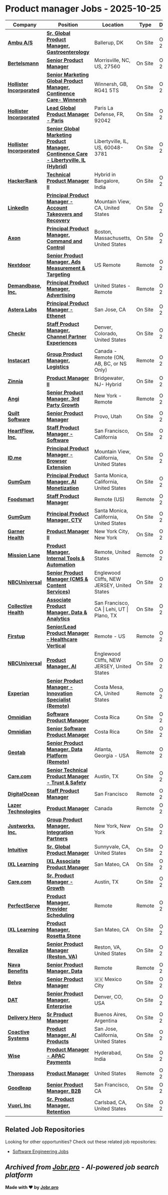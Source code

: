 # Product manager Jobs - 2025-10-25

| Company | Position | Location | Type | Date |
| ------- | -------- | -------- | ---- | ------ |
| **[Ambu A/S](https://www.ambu.com)** | **[Sr. Global Product Manager, Gastroenterology](https://jobr.pro/job/31001666/sr-global-product-manager-gastroenterology?utm_source=github&utm_medium=repo&utm_campaign=github-product-management-jobs)** | Ballerup, DK | On Site | Oct 25 |
| **[Bertelsmann](https://www.bertelsmann.com/)** | **[Senior Product Manager](https://jobr.pro/job/30997781/senior-product-manager?utm_source=github&utm_medium=repo&utm_campaign=github-product-management-jobs)** | Morrisville, NC, US, 27560 | On Site | Oct 25 |
| **[Hollister Incorporated](https://www.hollister.com)** | **[Senior Marketing Global Product Manager, Continence Care- Winnersh](https://jobr.pro/job/30994342/senior-marketing-global-product-manager-continence-care-winnersh?utm_source=github&utm_medium=repo&utm_campaign=github-product-management-jobs)** | Winnersh, GB, RG41 5TS | On Site | Oct 25 |
| **[Hollister Incorporated](https://www.hollister.com)** | **[Lead Global Product Manager - Paris](https://jobr.pro/job/30994333/lead-global-product-manager-paris?utm_source=github&utm_medium=repo&utm_campaign=github-product-management-jobs)** | Paris La Defense, FR, 92042 | On Site | Oct 25 |
| **[Hollister Incorporated](https://www.hollister.com)** | **[Senior Global Marketing Product Manager, Continence Care - Libertyville, IL (Hybrid)](https://jobr.pro/job/30994338/senior-global-marketing-product-manager-continence-care-libertyville-il-hybrid?utm_source=github&utm_medium=repo&utm_campaign=github-product-management-jobs)** | Libertyville, IL, US, 60048-3781 | On Site | Oct 25 |
| **[HackerRank](https://www.hackerrank.com/)** | **[Technical Product Manager II](https://jobr.pro/job/30990340/technical-product-manager-ii?utm_source=github&utm_medium=repo&utm_campaign=github-product-management-jobs)** | Hybrid in Bangalore, India | On Site | Oct 25 |
| **[LinkedIn](https://www.linkedin.com/)** | **[Principal Product Manager - Account Takeovers and Recovery](https://jobr.pro/job/30993190/principal-product-manager-account-takeovers-and-recovery?utm_source=github&utm_medium=repo&utm_campaign=github-product-management-jobs)** | Mountain View, CA, United States | On Site | Oct 25 |
| **[Axon](https://www.axon.com/)** | **[Principal Product Manager, Command and Control](https://jobr.pro/job/30998986/principal-product-manager-command-and-control?utm_source=github&utm_medium=repo&utm_campaign=github-product-management-jobs)** | Boston, Massachusetts, United States | On Site | Oct 25 |
| **[Nextdoor](https://about.nextdoor.com/)** | **[Senior Product Manager, Ads Measurement & Targeting](https://jobr.pro/job/30984697/senior-product-manager-ads-measurement-targeting?utm_source=github&utm_medium=repo&utm_campaign=github-product-management-jobs)** | US Remote | Remote | Oct 25 |
| **[Demandbase, Inc.](https://www.demandbase.com/)** | **[Principal Product Manager, Advertising](https://jobr.pro/job/30990910/principal-product-manager-advertising?utm_source=github&utm_medium=repo&utm_campaign=github-product-management-jobs)** | United States - Remote | Remote | Oct 24 |
| **[Astera Labs](https://www.asteralabs.com/)** | **[Principal Product Manager - Ethenet](https://jobr.pro/job/30992961/principal-product-manager-ethenet?utm_source=github&utm_medium=repo&utm_campaign=github-product-management-jobs)** | San Jose, CA | On Site | Oct 24 |
| **[Checkr](https://checkr.com/)** | **[Staff Product Manager, Channel Partner Experiences](https://jobr.pro/job/30997351/staff-product-manager-channel-partner-experiences?utm_source=github&utm_medium=repo&utm_campaign=github-product-management-jobs)** | Denver, Colorado, United States | On Site | Oct 24 |
| **[Instacart](https://www.instacart.com/)** | **[Group Product Manager, Logistics](https://jobr.pro/job/30993394/group-product-manager-logistics?utm_source=github&utm_medium=repo&utm_campaign=github-product-management-jobs)** | Canada - Remote (ON, AB, BC, or NS Only) | Remote | Oct 24 |
| **[Zinnia](https://zinnia.com/)** | **[Product Manager II](https://jobr.pro/job/30986796/product-manager-ii?utm_source=github&utm_medium=repo&utm_campaign=github-product-management-jobs)** | Bridgewater, NJ- Hybrid | On Site | Oct 24 |
| **[Angi](https://www.angi.com/)** | **[Senior Product Manager, 3rd Party Growth](https://jobr.pro/job/30986396/senior-product-manager-3rd-party-growth?utm_source=github&utm_medium=repo&utm_campaign=github-product-management-jobs)** | New York - Remote | Remote | Oct 24 |
| **[Quilt Software](https://quiltsoftware.com/)** | **[Senior Product Manager](https://jobr.pro/job/30997290/senior-product-manager?utm_source=github&utm_medium=repo&utm_campaign=github-product-management-jobs)** | Provo, Utah | On Site | Oct 24 |
| **[HeartFlow, Inc.](https://www.heartflow.com/)** | **[Staff Product Manager - Software](https://jobr.pro/job/30985091/staff-product-manager-software?utm_source=github&utm_medium=repo&utm_campaign=github-product-management-jobs)** | San Francisco, California | On Site | Oct 24 |
| **[ID.me](https://www.id.me/)** | **[Principal Product Manager - Browser Extension](https://jobr.pro/job/30992193/principal-product-manager-browser-extension?utm_source=github&utm_medium=repo&utm_campaign=github-product-management-jobs)** | Mountain View, California, United States | On Site | Oct 24 |
| **[GumGum](https://gumgum.com/)** | **[Principal Product Manager, AI Monetization](https://jobr.pro/job/30993588/principal-product-manager-ai-monetization?utm_source=github&utm_medium=repo&utm_campaign=github-product-management-jobs)** | Santa Monica, California, United States | On Site | Oct 24 |
| **[Foodsmart](https://www.foodsmart.com/)** | **[Staff Product Manager](https://jobr.pro/job/30989569/staff-product-manager?utm_source=github&utm_medium=repo&utm_campaign=github-product-management-jobs)** | Remote (US) | Remote | Oct 24 |
| **[GumGum](https://gumgum.com/)** | **[Principal Product Manager, CTV](https://jobr.pro/job/30993590/principal-product-manager-ctv?utm_source=github&utm_medium=repo&utm_campaign=github-product-management-jobs)** | Santa Monica, California, United States | On Site | Oct 24 |
| **[Garner Health](https://www.getgarner.com/)** | **[Product Manager II](https://jobr.pro/job/30985288/product-manager-ii?utm_source=github&utm_medium=repo&utm_campaign=github-product-management-jobs)** | New York City, New York | On Site | Oct 24 |
| **[Mission Lane](https://www.missionlane.com/)** | **[Product Manager, Internal Tools & Automation](https://jobr.pro/job/30995575/product-manager-internal-tools-automation?utm_source=github&utm_medium=repo&utm_campaign=github-product-management-jobs)** | Remote, United States | Remote | Oct 24 |
| **[NBCUniversal](https://www.nbcunicareers.com)** | **[Senior Product Manager (CMS & Content Services)](https://jobr.pro/job/30995666/senior-product-manager-cms-content-services?utm_source=github&utm_medium=repo&utm_campaign=github-product-management-jobs)** | Englewood Cliffs, NEW JERSEY, United States | On Site | Oct 24 |
| **[Collective Health](https://collectivehealth.com/)** | **[Associate Product Manager, Data & Analytics](https://jobr.pro/job/30985457/associate-product-manager-data-analytics?utm_source=github&utm_medium=repo&utm_campaign=github-product-management-jobs)** | San Francisco, CA \| Lehi, UT \| Plano, TX | On Site | Oct 24 |
| **[Firstup](https://firstup.io/)** | **[Senior/Lead Product Manager – Healthcare Vertical](https://jobr.pro/job/30986812/seniorlead-product-manager-healthcare-vertical?utm_source=github&utm_medium=repo&utm_campaign=github-product-management-jobs)** | Remote - US | Remote | Oct 24 |
| **[NBCUniversal](https://www.nbcunicareers.com)** | **[Product Manager, AI](https://jobr.pro/job/30979590/product-manager-ai?utm_source=github&utm_medium=repo&utm_campaign=github-product-management-jobs)** | Englewood Cliffs, NEW JERSEY, United States | On Site | Oct 24 |
| **[Experian](https://www.experian.com/)** | **[Senior Product Manager - Innovation Specialist (Remote)](https://jobr.pro/job/30994376/senior-product-manager-innovation-specialist-remote?utm_source=github&utm_medium=repo&utm_campaign=github-product-management-jobs)** | Costa Mesa, CA, United States | Remote | Oct 24 |
| **[Omnidian](https://www.omnidian.com/)** | **[Software Product Manager](https://jobr.pro/job/30989578/software-product-manager?utm_source=github&utm_medium=repo&utm_campaign=github-product-management-jobs)** | Costa Rica | On Site | Oct 24 |
| **[Omnidian](https://www.omnidian.com/)** | **[Senior Software Product Manager](https://jobr.pro/job/30989577/senior-software-product-manager?utm_source=github&utm_medium=repo&utm_campaign=github-product-management-jobs)** | Costa Rica | On Site | Oct 24 |
| **[Geotab](https://www.geotab.com/)** | **[Senior Product Manager, Data Platform (Remote)](https://jobr.pro/job/30993719/senior-product-manager-data-platform-remote?utm_source=github&utm_medium=repo&utm_campaign=github-product-management-jobs)** | Atlanta, Georgia - USA | Remote | Oct 24 |
| **[Care.com](https://www.care.com/)** | **[Senior Technical Product Manager - Trust & Safety](https://jobr.pro/job/30991473/senior-technical-product-manager-trust-safety?utm_source=github&utm_medium=repo&utm_campaign=github-product-management-jobs)** | Austin, TX | On Site | Oct 24 |
| **[DigitalOcean](https://www.digitalocean.com/)** | **[Staff Product Manager](https://jobr.pro/job/30992790/staff-product-manager?utm_source=github&utm_medium=repo&utm_campaign=github-product-management-jobs)** | San Francisco | Remote | Oct 24 |
| **[Lazer Technologies](https://www.lazertechnologies.com/)** | **[Product Manager](https://jobr.pro/job/30991658/product-manager?utm_source=github&utm_medium=repo&utm_campaign=github-product-management-jobs)** | Canada | Remote | Oct 24 |
| **[Justworks, Inc.](https://justworks.com/)** | **[Group Product Manager, Integration Partners](https://jobr.pro/job/30984742/group-product-manager-integration-partners?utm_source=github&utm_medium=repo&utm_campaign=github-product-management-jobs)** | New York, New York | On Site | Oct 24 |
| **[Intuitive](https://www.intuitive.com)** | **[Sr. Global Product Manager](https://jobr.pro/job/30995806/sr-global-product-manager?utm_source=github&utm_medium=repo&utm_campaign=github-product-management-jobs)** | Sunnyvale, CA, United States | On Site | Oct 24 |
| **[IXL Learning](https://www.ixl.com/)** | **[IXL Associate Product Manager](https://jobr.pro/job/30991555/ixl-associate-product-manager?utm_source=github&utm_medium=repo&utm_campaign=github-product-management-jobs)** | San Mateo, CA | On Site | Oct 24 |
| **[Care.com](https://www.care.com/)** | **[Sr. Product Manager - Growth](https://jobr.pro/job/30991479/sr-product-manager-growth?utm_source=github&utm_medium=repo&utm_campaign=github-product-management-jobs)** | Austin, TX | On Site | Oct 24 |
| **[PerfectServe](https://www.perfectserve.com/)** | **[Product Manager, Provider Scheduling](https://jobr.pro/job/30998450/product-manager-provider-scheduling?utm_source=github&utm_medium=repo&utm_campaign=github-product-management-jobs)** | Remote | Remote | Oct 24 |
| **[IXL Learning](https://www.ixl.com/)** | **[Product Manager, Rosetta Stone](https://jobr.pro/job/30991556/product-manager-rosetta-stone?utm_source=github&utm_medium=repo&utm_campaign=github-product-management-jobs)** | San Mateo, CA | On Site | Oct 24 |
| **[Revalize](https://aq-fes.com/)** | **[Senior Product Manager (Reston, VA)](https://jobr.pro/job/30997275/senior-product-manager-reston-va?utm_source=github&utm_medium=repo&utm_campaign=github-product-management-jobs)** | Reston, VA, United States | On Site | Oct 24 |
| **[Nava Benefits](https://www.navabenefits.com/)** | **[Senior Product Manager, Data](https://jobr.pro/job/30990872/senior-product-manager-data?utm_source=github&utm_medium=repo&utm_campaign=github-product-management-jobs)** | Remote | Remote | Oct 24 |
| **[Belvo](https://belvo.com/)** | **[Senior Product Manager](https://jobr.pro/job/30993061/senior-product-manager?utm_source=github&utm_medium=repo&utm_campaign=github-product-management-jobs)** | 🇲🇽 Mexico City | On Site | Oct 24 |
| **[DAT](https://www.dat.com/)** | **[Senior Product Manager, Enterprise](https://jobr.pro/job/30989318/senior-product-manager-enterprise?utm_source=github&utm_medium=repo&utm_campaign=github-product-management-jobs)** | Denver, CO, USA | On Site | Oct 24 |
| **[Delivery Hero](https://www.deliveryhero.com)** | **[Sr Product Manager](https://jobr.pro/job/30999150/sr-product-manager?utm_source=github&utm_medium=repo&utm_campaign=github-product-management-jobs)** | Buenos Aires, Argentina | On Site | Oct 24 |
| **[Coactive Systems](https://coactive.ai/)** | **[Product Manager, AI Products](https://jobr.pro/job/30998509/product-manager-ai-products?utm_source=github&utm_medium=repo&utm_campaign=github-product-management-jobs)** | San Jose, California, United States | On Site | Oct 24 |
| **[Wise](https://wise.com)** | **[Product Manager - APAC Payments](https://jobr.pro/job/30998607/product-manager-apac-payments?utm_source=github&utm_medium=repo&utm_campaign=github-product-management-jobs)** | Hyderabad, India | On Site | Oct 24 |
| **[Thoropass](https://thoropass.com/)** | **[Product Manager](https://jobr.pro/job/30989581/product-manager?utm_source=github&utm_medium=repo&utm_campaign=github-product-management-jobs)** | United States | Remote | Oct 24 |
| **[Goodleap](https://goodleap.com/)** | **[Senior Product Manager, B2B](https://jobr.pro/job/30986070/senior-product-manager-b2b?utm_source=github&utm_medium=repo&utm_campaign=github-product-management-jobs)** | San Francisco, CA | On Site | Oct 24 |
| **[Vuori, Inc](https://vuoriclothing.com/)** | **[Sr. Product Manager, Retention](https://jobr.pro/job/30992016/sr-product-manager-retention?utm_source=github&utm_medium=repo&utm_campaign=github-product-management-jobs)** | Carlsbad, CA, United States | On Site | Oct 24 |

## Related Job Repositories

Looking for other opportunities? Check out these related job repositories:

- [Software Engineering Jobs](https://github.com/jobs-jobr-pro/Software-Engineering-Jobs)



*Archived from [Jobr.pro](https://jobr.pro?utm_source=github&utm_medium=repo&utm_campaign=github-product-management-jobs) - AI-powered job search platform*
---

**Made with ❤️ by [Jobr.pro](https://jobr.pro?utm_source=github&utm_medium=repo&utm_campaign=github-product-management-jobs)**